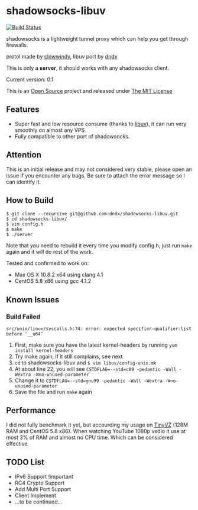 shadowsocks-libuv
=================
[![Build Status](https://travis-ci.org/dndx/shadowsocks-libuv.png?branch=master)](https://travis-ci.org/dndx/shadowsocks-libuv)

shadowsocks is a lightweight tunnel proxy which can help you get through firewalls. 

protol made by [clowwindy](https://raw.github.com/clowwindy/), libuv port by [dndx](https://github.com/dndx)

This is only a **server**, it should works with any shadowsocks client. 

Current version: 0.1

This is an [Open Source](http://opensource.org/licenses/MIT) project and released under [The MIT License](http://opensource.org/licenses/MIT)

## Features
* Super fast and low resource consume (thanks to [libuv](https://github.com/joyent/libuv)), it can run very smoothly on almost any VPS. 
* Fully compatible to other port of shadowsocks. 

## Attention
This is an initial release and may not considered very stable, please open an issue if you encounter any bugs. Be sure to attach the error message so I can identify it. 

## How to Build
	$ git clone --recursive git@github.com:dndx/shadowsocks-libuv.git
	$ cd shadowsocks-libuv/
	$ vim config.h
	$ make
	$ ./server

Note that you need to rebuild it every time you modify config.h, just run `make` again and it will do rest of the work. 

Tested and confirmed to work on:

* Max OS X 10.8.2 x64 using clang 4.1
* CentOS 5.8 x86 using gcc 4.1.2

## Known Issues
### Build Failed
	src/unix/linux/syscalls.h:74: error: expected specifier-qualifier-list before ‘__u64’
1. First, make sure you have the latest kernel-headers by running `yum install kernel-headers`
2. Try make again, if it still complains, see next
3. `cd` to shadowsocks-libuv and `$ vim libuv/config-unix.mk`
4. At about line 22, you will see `CSTDFLAG=--std=c89 -pedantic -Wall -Wextra -Wno-unused-parameter`
5. Change it to `CSTDFLAG=--std=gnu99 -pedantic -Wall -Wextra -Wno-unused-parameter`
6. Save the file and run `make` again

## Performance
I did not fully benchmark it yet, but accourding my usage on [TinyVZ](http://tinyvz.com/) (128M RAM and CentOS 5.8 x86). When watching YouTube 1080p vedio it use at most 3% of RAM and almost no CPU time. Which can be considered effective. 

## TODO List
* IPv6 Support !important
* RC4 Crypto Support
* Add Multi Port Support
* Client Implement
* …to be continued…